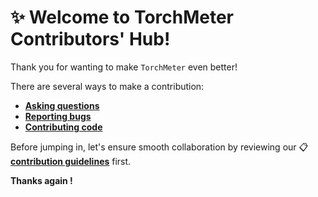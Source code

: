 # ✨ Welcome to TorchMeter Contributors' Hub!

Thank you for wanting to make `TorchMeter` even better!

There are several ways to make a contribution:

- [**Asking questions**](https://torchmeter.github.io/docs/vers/latest/contribute/discussions)
- [**Reporting bugs**](https://torchmeter.github.io/docs/vers/latest/contribute/issues)
- [**Contributing code**](https://torchmeter.github.io/docs/vers/latest/contribute/prs)

Before jumping in, let's ensure smooth collaboration by reviewing our 📋 [**contribution guidelines**](https://torchmeter.github.io/docs/vers/latest/contribute/welcome_contributors) first. 

**Thanks again !**